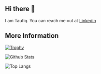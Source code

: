 ## Hi there 👋
I am Taufiq. You can reach me out at [Linkedin](https://www.linkedin.com/in/taufiq-husada-daryanto/)

## More Information

[![Trophy](https://github-profile-trophy.vercel.app/?username=taufiqhusada&margin-w=15&column=7&title=MultiLanguage,Organizations,Commit,PullRequest,Repositories,Followers)](https://github.com/ryo-ma/github-profile-trophy)

![Github Stats](https://github-readme-stats.vercel.app/api?username=taufiqhusada&count_private=true&show_icons=true&include_all_commits=true)

![Top Langs](https://github-readme-stats.vercel.app/api/top-langs/?langs_count=10&username=taufiqhusada&hide=tex,css,scss,html,jupyter%20notebook&layout=compact)
